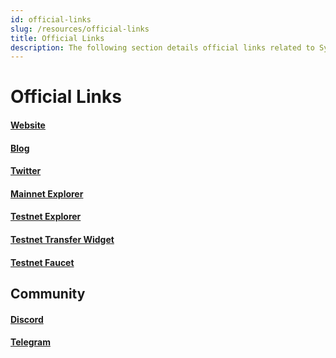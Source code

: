 ```yaml
---
id: official-links
slug: /resources/official-links
title: Official Links
description: The following section details official links related to Sygma
---
```


# Official Links

#### [Website](https://buildwithsygma.com)

#### [Blog](https://blog.buildwithsygma.com)

#### [Twitter](https://twitter.com/buildwithsygma)

#### [Mainnet Explorer](https://scan.buildwithsygma.com)

#### [Testnet Explorer](https://scan.test.buildwithsygma.com)

#### [Testnet Transfer Widget](https://docs.buildwithsygma.com/sygma-widget/playground/)

#### [Testnet Faucet](../08-resources/01-environments/03-testnet/01-obtain-testnet-tokens.md)

## Community

#### [Discord](https://discord.gg/Qdf6GyNB5Jt)

#### [Telegram](https://t.me/+j276Bt0lXrBhMjU5) 

